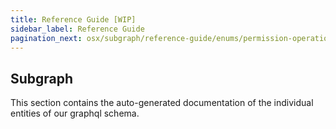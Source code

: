 ```yaml
---
title: Reference Guide [WIP]
sidebar_label: Reference Guide
pagination_next: osx/subgraph/reference-guide/enums/permission-operation
---
```


## Subgraph

This section contains the auto-generated documentation of the individual entities of our graphql schema.
